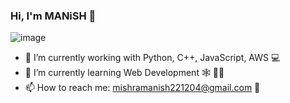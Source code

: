 ### Hi, I'm MANiSH 👋
![image](https://user-images.githubusercontent.com/68260613/133888482-b804ed2d-6dd2-4ac7-be75-03fb5f9c209d.png)

- 🔭 I’m currently working with Python, C++, JavaScript, AWS 💻
- 🌱 I’m currently learning Web Development 🕸 👨‍💻
- 📫 How to reach me: mishramanish221204@gmail.com 📧

<!--
**mANisH-03/mANisH-03** is a ✨ _special_ ✨ repository because its `README.md` (this file) appears on your GitHub profile.

Here are some ideas to get you started:

- 🔭 I’m currently working with Python, Flask, Oracle, AWS etc. 💻
- 🌱 I’m currently learning Web Development 🕸 👨‍💻
- 📫 How to reach me: mishramanish221204@gmail.com 📧


-->
